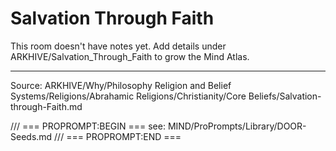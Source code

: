 # Salvation Through Faith

This room doesn't have notes yet. Add details under ARKHIVE/Salvation_Through_Faith to grow the Mind Atlas.

---
Source: ARKHIVE/Why/Philosophy Religion and Belief Systems/Religions/Abrahamic Religions/Christianity/Core Beliefs/Salvation-through-Faith.md

/// === PROPROMPT:BEGIN ===
see: MIND/ProPrompts/Library/DOOR-Seeds.md
/// === PROPROMPT:END ===
